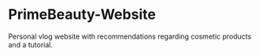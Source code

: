 # PrimeBeauty-Website

Personal vlog website with recommendations regarding cosmetic products and a tutorial.
